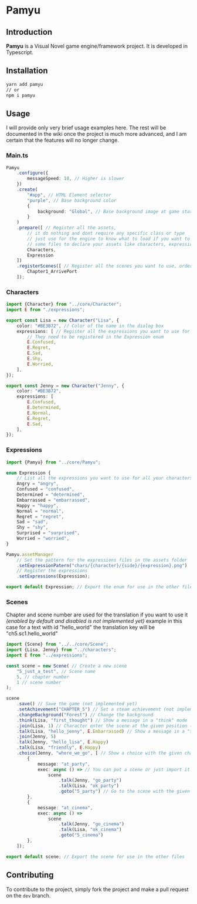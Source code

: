 # Pamyu

## Introduction

**Pamyu** is a Visual Novel game engine/framework project. It is developed in Typescript.

## Installation

```bash
yarn add pamyu
// or
npm i pamyu
```

## Usage

I will provide only very brief usage examples here. The rest will be documented in the wiki once the project is much
more advanced, and I am certain that the features will no longer change.

### Main.ts

```typescript
Pamyu
    .configure({
        messageSpeed: 10, // Higher is slower
    })
    .create(
        "#app", // HTML Element selector
        "purple", // Base background color
        {
            background: "Global", // Base background image at game starting
        }
    )
    .prepare([ // Register all the assets,
        // it do nothing and dont require any specific class or type 
        // just use for the engine to know what to load if you want to use
        // some files to declare your assets like characters, expressions or others
        Characters,
        Expression
    ])
    .registerScenes([ // Register all the scenes you want to use, order is not important except for the first one
        Chapter1_ArrivePort
    ]);
```

### Characters

```typescript
import {Character} from "../core/Character";
import E from "./expressions";

export const Lisa = new Character("Lisa", {
    color: "#BE3B72", // Color of the name in the dialog box
    expressions: [ // Register all the expressions you want to use for this character
        // They need to be registered in the Expression enum
        E.Confused,
        E.Regret,
        E.Sad,
        E.Shy,
        E.Worried,
    ],
});

export const Jenny = new Character("Jenny", {
    color: "#BE3B72",
    expressions: [
        E.Confused,
        E.Determined,
        E.Normal,
        E.Regret,
        E.Sad,
    ],
});
```

### Expressions

```typescript
import {Pamyu} from "../core/Pamyu";

enum Expression {
    // List all the expressions you want to use for all your characters
    Angry = "angry",
    Confused = "confused",
    Determined = "determined",
    Embarrassed = "embarrassed",
    Happy = "happy",
    Normal = "normal",
    Regret = "regret",
    Sad = "sad",
    Shy = "shy",
    Surprised = "surprised",
    Worried = "worried",
}

Pamyu.assetManager
    // Set the pattern for the expressions files in the assets folder
    .setExpressionPatern("chars/{character}/{side}/{expression}.png")
    // Register the expressions
    .setExpressions(Expression);

export default Expression; // Export the enum for use in the other files
```

### Scenes

Chapter and scene number are used for the translation if you want to use it _(enabled by default and disabled is not
implemented yet)_ example in this case for a text with id "hello_world" the translation key will be
"ch5.sc1.hello_world"

```typescript
import {Scene} from "../../core/Scene";
import {Lisa, Jenny} from "../characters";
import E from "../expressions";

const scene = new Scene( // Create a new scene
    "5_just_a_test", // Scene name
    5, // chapter number
    1 // scene number
);

scene
    .save() // Save the game (not implemented yet)
    .setAchievement("CHAPTER_5") // Set a steam achievement (not implemented yet)
    .changeBackground("Forest") // Change the background
    .think(Lisa, "first_thought") // Show a message in a "think" mode
    .join(Lisa, 1) // Character enter the scene at the given position (1 to 5 is left to right, 3 is center) (not completly implemented yet)
    .talk(Lisa, "hello_jenny", E.Embarrassed) // Show a message in a "talk" mode with the given expression
    .join(Jenny, 5)
    .talk(Jenny, "hello_lisa", E.Happy)
    .talk(Lisa, "friendly", E.Happy)
    .choice(Jenny, "where_we_go", [ // Show a choice with the given character and message (not implemented yet)
        {
            message: "at_party",
            exec: async () => // You can put a scene or just import it from another file
                scene
                    .talk(Jenny, "go_party")
                    .talk(Lisa, "ok_party")
                    .goto("5_party") // Go to the scene with the given name (need to be registered) (not implemented yet)
        },
        {
            message: "at_cinema",
            exec: async () =>
                scene
                    .talk(Jenny, "go_cinema")
                    .talk(Lisa, "ok_cinema")
                    .goto("5_cinema")
        },
    ]);

export default scene; // Export the scene for use in the other files
```

## Contributing

To contribute to the project, simply fork the project and make a pull request on the `dev` branch.